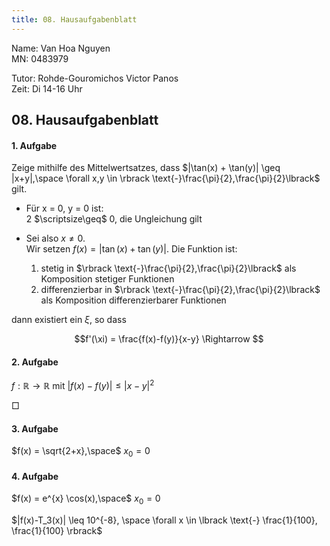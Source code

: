 ```yaml
---
title: 08. Hausaufgabenblatt
---
```

Name: Van Hoa Nguyen  
MN: 0483979

Tutor: Rohde-Gouromichos Victor Panos  
Zeit: Di 14-16 Uhr

## 08. Hausaufgabenblatt

#### 1. Aufgabe
Zeige mithilfe des Mittelwertsatzes, dass $|\tan(x) + \tan(y)| \geq |x+y|,\space \forall x,y \in \rbrack \text{-}\frac{\pi}{2},\frac{\pi}{2}\lbrack$  gilt.

- Für x = 0, y = 0 ist:  
2 $\scriptsize\geq$ 0, die Ungleichung gilt 

- Sei also $x \ne 0$.  
  Wir setzen $f(x)=|\tan(x)+\tan(y)|$. Die Funktion ist:
  
  1. stetig in $\rbrack \text{-}\frac{\pi}{2},\frac{\pi}{2}\lbrack$ als Komposition stetiger Funktionen
  2. differenzierbar in $\rbrack \text{-}\frac{\pi}{2},\frac{\pi}{2}\lbrack$ als Komposition differenzierbarer Funktionen

dann existiert ein $\xi$, so dass 

$$f'(\xi) = \frac{f(x)-f(y)}{x-y} \Rightarrow $$

#### 2. Aufgabe
$f:\mathbb R \rightarrow \mathbb R$ mit $|f(x) -f(y)| \leq |x-y|^{2}$  

$\Box$

#### 3. Aufgabe
$f(x) = \sqrt{2+x},\space$ $x_0 = 0$

#### 4. Aufgabe
$f(x) = e^{x} \cos(x),\space$ $x_0 = 0$  

$|f(x)-T_3(x)| \leq 10^{-8}, \space \forall x \in \lbrack \text{-} \frac{1}{100}, \frac{1}{100} \rbrack$


